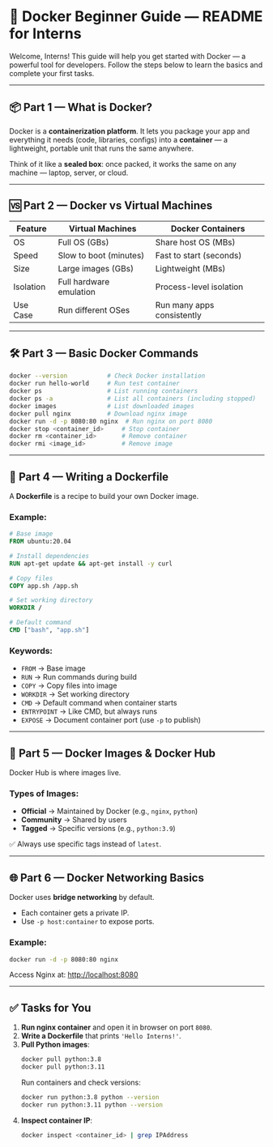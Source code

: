 
# 🐳 Docker Beginner Guide — README for Interns

Welcome, Interns! This guide will help you get started with Docker — a powerful tool for developers. Follow the steps below to learn the basics and complete your first tasks.

---

## 📦 Part 1 — What is Docker?

Docker is a **containerization platform**. It lets you package your app and everything it needs (code, libraries, configs) into a **container** — a lightweight, portable unit that runs the same anywhere.

Think of it like a **sealed box**: once packed, it works the same on any machine — laptop, server, or cloud.

---

## 🆚 Part 2 — Docker vs Virtual Machines

| Feature         | Virtual Machines         | Docker Containers         |
|----------------|--------------------------|---------------------------|
| OS             | Full OS (GBs)            | Share host OS (MBs)       |
| Speed          | Slow to boot (minutes)   | Fast to start (seconds)   |
| Size           | Large images (GBs)       | Lightweight (MBs)         |
| Isolation      | Full hardware emulation  | Process-level isolation   |
| Use Case       | Run different OSes       | Run many apps consistently|

---

## 🛠️ Part 3 — Basic Docker Commands

```bash
docker --version           # Check Docker installation
docker run hello-world     # Run test container
docker ps                  # List running containers
docker ps -a               # List all containers (including stopped)
docker images              # List downloaded images
docker pull nginx          # Download nginx image
docker run -d -p 8080:80 nginx  # Run nginx on port 8080
docker stop <container_id>     # Stop container
docker rm <container_id>       # Remove container
docker rmi <image_id>          # Remove image
```

---

## 📄 Part 4 — Writing a Dockerfile

A **Dockerfile** is a recipe to build your own Docker image.

### Example:

```Dockerfile
# Base image
FROM ubuntu:20.04

# Install dependencies
RUN apt-get update && apt-get install -y curl

# Copy files
COPY app.sh /app.sh

# Set working directory
WORKDIR /

# Default command
CMD ["bash", "app.sh"]
```

### Keywords:
- `FROM` → Base image
- `RUN` → Run commands during build
- `COPY` → Copy files into image
- `WORKDIR` → Set working directory
- `CMD` → Default command when container starts
- `ENTRYPOINT` → Like CMD, but always runs
- `EXPOSE` → Document container port (use `-p` to publish)

---

## 🐙 Part 5 — Docker Images & Docker Hub

Docker Hub is where images live.

### Types of Images:
- **Official** → Maintained by Docker (e.g., `nginx`, `python`)
- **Community** → Shared by users
- **Tagged** → Specific versions (e.g., `python:3.9`)

✅ Always use specific tags instead of `latest`.

---

## 🌐 Part 6 — Docker Networking Basics

Docker uses **bridge networking** by default.

- Each container gets a private IP.
- Use `-p host:container` to expose ports.

### Example:
```bash
docker run -d -p 8080:80 nginx
```
Access Nginx at: [http://localhost:8080](http://localhost:8080)

---

## ✅ Tasks for You

1. **Run nginx container** and open it in browser on port `8080`.
2. **Write a Dockerfile** that prints `'Hello Interns!'`.
3. **Pull Python images**:
   ```bash
   docker pull python:3.8
   docker pull python:3.11
   ```
   Run containers and check versions:
   ```bash
   docker run python:3.8 python --version
   docker run python:3.11 python --version
   ```
4. **Inspect container IP**:
   ```bash
   docker inspect <container_id> | grep IPAddress
   ```
